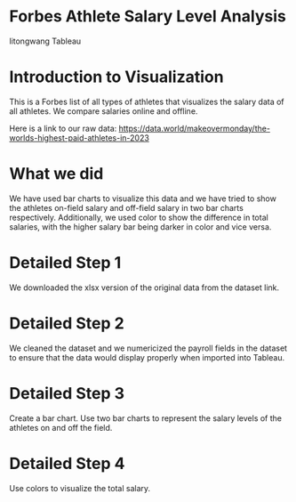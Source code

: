 # Forbes Athlete Salary Level Analysis
litongwang Tableau
# Introduction to Visualization
This is a Forbes list of all types of athletes that visualizes the salary data of all athletes. We compare salaries online and offline. 

Here is a link to our raw data: https://data.world/makeovermonday/the-worlds-highest-paid-athletes-in-2023
# What we did
We have used bar charts to visualize this data and we have tried to show the athletes on-field salary and off-field salary in two bar charts respectively. Additionally, we used color to show the difference in total salaries, with the higher salary bar being darker in color and vice versa.

# Detailed Step 1
We downloaded the xlsx version of the original data from the dataset link.
# Detailed Step 2
We cleaned the dataset and we numericized the payroll fields in the dataset to ensure that the data would display properly when imported into Tableau.
# Detailed Step 3
Create a bar chart. Use two bar charts to represent the salary levels of the athletes on and off the field.
# Detailed Step 4
Use colors to visualize the total salary.

